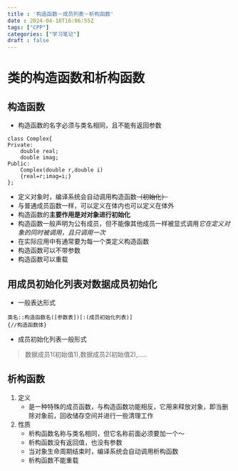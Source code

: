 ```yaml
---
title : '构造函数－成员列表－析构函数'
date : 2024-04-18T16:06:55Z
tags: ["CPP"]
categories: ["学习笔记"]
draft : false
---
```

# 类的构造函数和析构函数
## 构造函数
- 构造函数的名字必须与类名相同，且不能有返回参数
```
class Complex{
Private:
    double real;
    double imag;
Public:
    Complex(double r,double i)
    {real=r;imag=i;}
};
```
- 定义对象时，编译系统会自动调用构造函数~~（初始化）~~
- 与普通成员函数一样，可以定义在体内也可以定义在体外
- 构造函数的**主要作用是对对象进行初始化**
- 构造函数一般声明为公有成员，但不能像其他成员一样被显式调用*它在定义对象的同时被调用，且只调用一次*
- 在实际应用中有通常要为每一个类定义构造函数
- 构造函数可以不带参数
- 构造函数可以重载
## 用成员初始化列表对数据成员初始化
- 一般表达形式
```
类名::构造函数名([参数表])[:(成员初始化列表)]
{//构造函数体}
```
- 成员初始化列表一般形式
> 数据成员1(初始值1),数据成员2(初始值2),.....
## 析构函数
1. 定义
    - 是一种特殊的成员函数，与构造函数功能相反，它用来释放对象，即当删除对象前，回收储存空间并进行一些清理工作
2. 性质
    - 析构函数名称与类名相同，但它名称前面必须要加一个～
    - 析构函数没有返回值，也没有参数
    - 当对象生命周期结束时，编译系统会自动调用析构函数
    - 析构函数不能重载

